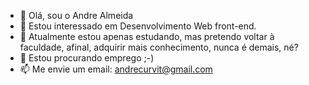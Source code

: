 - 👋 Olá, sou o Andre Almeida
- 👀 Estou interessado em Desenvolvimento Web front-end.
- 🌱 Atualmente estou apenas estudando, mas pretendo voltar à faculdade, afinal, adquirir mais conhecimento, nunca é demais, né?
- 💞️ Estou procurando emprego ;-)
- 📫 Me envie um email: andrecurvit@gmail.com

<!---
andrecurvit/andrecurvit is a ✨ special ✨ repository because its `README.md` (this file) appears on your GitHub profile.
You can click the Preview link to take a look at your changes.
--->
